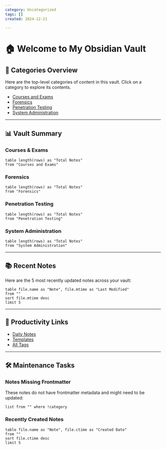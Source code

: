 ```yaml
---
category: Uncategorized
tags: []
created: 2024-12-21

---
```

# 🏠 Welcome to My Obsidian Vault

## 📂 Categories Overview
Here are the top-level categories of content in this vault. Click on a category to explore its contents.

- [Courses and Exams](Courses%20and%20Exams)
- [Forensics](Forensics)
- [Penetration Testing](Penetration%20Testing)
- [System Administration](System%20Administration)

---

## 📊 Vault Summary

### Courses & Exams
```dataview
table length(rows) as "Total Notes"
from "Courses and Exams"
```

### Forensics
```dataview
table length(rows) as "Total Notes"
from "Forensics"
```

### Penetration Testing
```dataview
table length(rows) as "Total Notes"
from "Penetration Testing"
```

### System Administration
```dataview
table length(rows) as "Total Notes"
from "System Administration"
```

---

## 📚 Recent Notes
Here are the 5 most recently updated notes across your vault:

```dataview
table file.name as "Note", file.mtime as "Last Modified"
from ""
sort file.mtime desc
limit 5
```

---

## 🚀 Productivity Links
- [Daily Notes](obsidian://daily)
- [Templates](Templates)
- [All Tags](#tags)

---

## 🛠️ Maintenance Tasks
### Notes Missing Frontmatter
These notes do not have frontmatter metadata and might need to be updated:
```dataview
list from "" where !category
```

### Recently Created Notes
```dataview
table file.name as "Note", file.ctime as "Created Date"
from ""
sort file.ctime desc
limit 5
```
